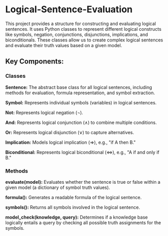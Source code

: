 # Logical-Sentence-Evaluation
This project provides a structure for constructing and evaluating logical sentences. It uses Python classes to represent different logical constructs like symbols, negation, conjunctions, disjunctions, implications, and biconditionals. These classes allow us to create complex logical sentences and evaluate their truth values based on a given model.

## **Key Components:**

### **Classes**

**Sentence:** The abstract base class for all logical sentences, including methods for evaluation, formula representation, and symbol extraction.

**Symbol:** Represents individual symbols (variables) in logical sentences.

**Not:** Represents logical negation (¬).

**And:** Represents logical conjunction (∧) to combine multiple conditions.

**Or:** Represents logical disjunction (∨) to capture alternatives.

**Implication:** Models logical implication (=>), e.g., "if A then B."

**Biconditional:** Represents logical biconditional (<=>), e.g., "A if and only if B."


### **Methods**

**evaluate(model):** Evaluates whether the sentence is true or false within a given model (a dictionary of symbol truth values).

**formula():** Generates a readable formula of the logical sentence.

**symbols():** Returns all symbols involved in the logical sentence.

**model_check(knowledge, query):** Determines if a knowledge base logically entails a query by checking all possible truth assignments for the symbols.

